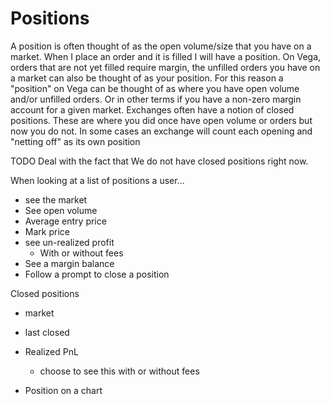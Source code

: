 # Positions
A position is often thought of as the open volume/size that you have on a market. When I place an order and it is filled I will have a position.
On Vega, orders that are not yet filled require margin, the unfilled orders you have on a market can also be thought of as your position. For this reason a "position" on Vega can be thought of as where you have open volume and/or unfilled orders. Or in other terms if you have a non-zero margin account for a given market.
Exchanges often have a notion of closed positions. These are where you did once have open volume or orders but now you do not. In some cases an exchange will count each opening and "netting off" as its own position

TODO Deal with the fact that We do not have closed positions right now.

When looking at a list of positions a user...
- see the market 
- See open volume
- Average entry price
- Mark price
- see un-realized profit
  - With or without fees
- See a margin balance
- Follow a prompt to close a position 


Closed positions 
- market
- last closed
- Realized PnL
    - choose to see this with or without fees

- Position on a chart